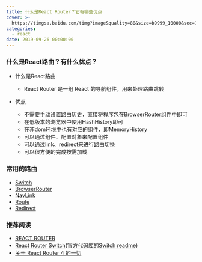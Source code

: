 ```yaml
---
title: 什么是React Router？它有哪些优点
cover: >-
  https://timgsa.baidu.com/timg?image&quality=80&size=b9999_10000&sec=1570615514153&di=6f99e51380c6212468e4565b6321a633&imgtype=0&src=http%3A%2F%2Fpic4.zhimg.com%2Fv2-38bdac71902e51febd1ab576a32c0616_1200x500.jpg
categories:
  - react
date: 2019-09-26 00:00:00
---
```


### 什么是React路由？有什么优点？
- 什么是React路由
    - React Router 是一组 React 的导航组件，用来处理路由跳转

- 优点
    - 不需要手动设置路由历史，直接将程序包在BrowserRouter组件中即可
    - 在低版本的浏览器中使用HashHistory即可
    - 在非dom环境中也有对应的组件，即MemoryHistory
    - 可以通过组件、配置对象来配置组件
    - 可以通过link、redirect来进行路由切换
    - 可以很方便的完成按需加载

### 常用的路由
- [Switch](https://reacttraining.com/react-router/web/api/Switch)
- [BrowserRouter](https://reacttraining.com/react-router/web/api/BrowserRouter)
- [NavLink](https://reacttraining.com/react-router/web/api/NavLink)
- [Route](https://reacttraining.com/react-router/web/api/Route)
- [Redirect](https://reacttraining.com/react-router/web/api/Redirect)

### 推荐阅读
- [REACT ROUTER](https://reacttraining.com/react-router/)
- [React Router Switch(官方代码库的Switch readme)](https://github.com/ReactTraining/react-router/blob/master/packages/react-router/docs/api/Switch.md)
- [关于 React Router 4 的一切](https://github.com/xitu/gold-miner/blob/master/TODO/all-about-react-router-4.md)
